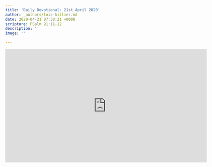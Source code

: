 ```yaml
---
title: 'Daily Devotional: 21st April 2020'
author: _authors/lois-hillier.md
date: 2020-04-21 07:30:21 +0000
scripture: PSalm 91:11-12
description: ''
image: ''

---
```

<iframe src="https://player.vimeo.com/video/409908067" width="640" height="360" frameborder="0" allow="autoplay; fullscreen" allowfullscreen></iframe>